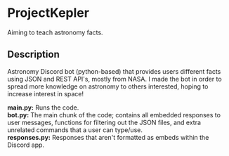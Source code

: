 # ProjectKepler
Aiming to teach astronomy facts.

## Description
Astronomy Discord bot (python-based) that provides users different facts using JSON and REST API's, mostly from NASA. I made the bot in order to spread more knowledge on astronomy to others interested, hoping to increase interest in space!

**main.py:** Runs the code. <br>
**bot.py:** The main chunk of the code; contains all embedded responses to user messages, functions for filtering out the JSON files, and extra unrelated commands that a user can type/use. <br>
**responses.py:** Responses that aren't formatted as embeds within the Discord app. <br>
